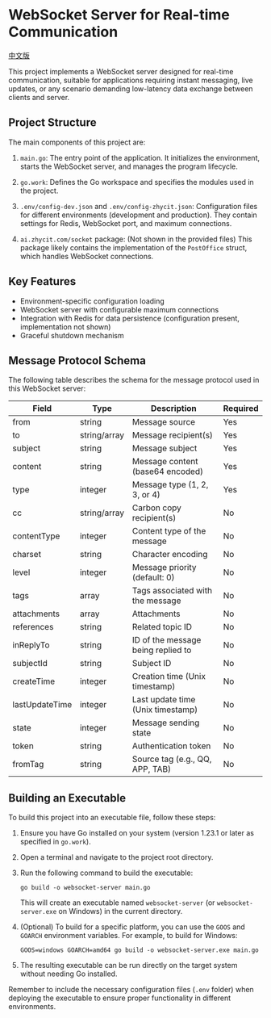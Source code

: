 # WebSocket Server for Real-time Communication

[中文版](README_CN.md)

This project implements a WebSocket server designed for real-time communication, suitable for applications requiring instant messaging, live updates, or any scenario demanding low-latency data exchange between clients and server.

## Project Structure

The main components of this project are:

1. `main.go`: The entry point of the application. It initializes the environment, starts the WebSocket server, and manages the program lifecycle.

2. `go.work`: Defines the Go workspace and specifies the modules used in the project.

3. `.env/config-dev.json` and `.env/config-zhycit.json`: Configuration files for different environments (development and production). They contain settings for Redis, WebSocket port, and maximum connections.

4. `ai.zhycit.com/socket` package: (Not shown in the provided files) This package likely contains the implementation of the `PostOffice` struct, which handles WebSocket connections.

## Key Features

- Environment-specific configuration loading
- WebSocket server with configurable maximum connections
- Integration with Redis for data persistence (configuration present, implementation not shown)
- Graceful shutdown mechanism

## Message Protocol Schema

The following table describes the schema for the message protocol used in this WebSocket server:

| Field          | Type    | Description                                | Required |
|----------------|---------|--------------------------------------------| -------- |
| from           | string  | Message source                             | Yes      |
| to             | string/array | Message recipient(s)                  | Yes      |
| subject        | string  | Message subject                            | Yes      |
| content        | string  | Message content (base64 encoded)           | Yes      |
| type           | integer | Message type (1, 2, 3, or 4)               | Yes      |
| cc             | string/array | Carbon copy recipient(s)              | No       |
| contentType    | integer | Content type of the message                | No       |
| charset        | string  | Character encoding                         | No       |
| level          | integer | Message priority (default: 0)              | No       |
| tags           | array   | Tags associated with the message           | No       |
| attachments    | array   | Attachments                                | No       |
| references     | string  | Related topic ID                           | No       |
| inReplyTo      | string  | ID of the message being replied to         | No       |
| subjectId      | string  | Subject ID                                 | No       |
| createTime     | integer | Creation time (Unix timestamp)             | No       |
| lastUpdateTime | integer | Last update time (Unix timestamp)          | No       |
| state          | integer | Message sending state                      | No       |
| token          | string  | Authentication token                       | No       |
| fromTag        | string  | Source tag (e.g., QQ, APP, TAB)            | No       |

## Building an Executable

To build this project into an executable file, follow these steps:

1. Ensure you have Go installed on your system (version 1.23.1 or later as specified in `go.work`).

2. Open a terminal and navigate to the project root directory.

3. Run the following command to build the executable:

   ```
   go build -o websocket-server main.go
   ```

   This will create an executable named `websocket-server` (or `websocket-server.exe` on Windows) in the current directory.

4. (Optional) To build for a specific platform, you can use the `GOOS` and `GOARCH` environment variables. For example, to build for Windows:

   ```
   GOOS=windows GOARCH=amd64 go build -o websocket-server.exe main.go
   ```

5. The resulting executable can be run directly on the target system without needing Go installed.

Remember to include the necessary configuration files (`.env` folder) when deploying the executable to ensure proper functionality in different environments.
